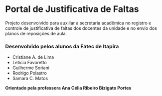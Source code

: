 # Portal de Justificativa de Faltas
Projeto desenvolvido para auxiliar a secretaria acadêmica no registro e controle de justificativa de faltas dos docentes da unidade e no envio dos planos de reposições de aula.


### Desenvolvido pelos alunos da Fatec de Itapira
- Cristiane A. de Lima
- Letícia Favoretto
- Guilherme Soriani
- Rodrigo Polastro
- Samara C. Matos

**Orientado pela professora Ana Célia Ribeiro Bizigato Portes**